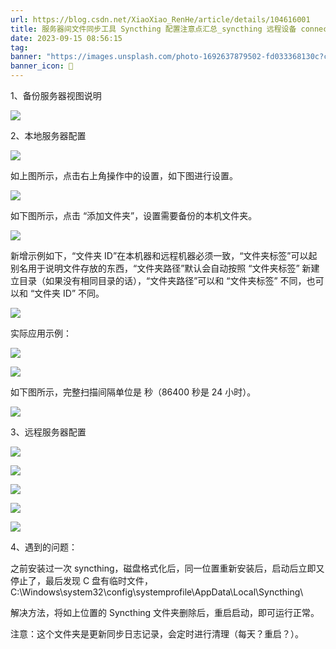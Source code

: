 ```yaml
---
url: https://blog.csdn.net/XiaoXiao_RenHe/article/details/104616001
title: 服务器间文件同步工具 Syncthing 配置注意点汇总_syncthing 远程设备 connection refused-CSDN 博客
date: 2023-09-15 08:56:15
tag: 
banner: "https://images.unsplash.com/photo-1692637879502-fd033368130c?crop=entropy&cs=srgb&fm=jpg&ixid=M3w0Njc1ODd8MHwxfHJhbmRvbXx8fHx8fHwxfHwxNjk0NzM5Mjk1fA&ixlib=rb-4.0.3&q=85&fit=crop&w=1882&max-h=540"
banner_icon: 🔖
---
```

1、备份服务器视图说明

![](https://img-blog.csdnimg.cn/20200310095650202.jpeg?x-oss-process=image/watermark,type_ZmFuZ3poZW5naGVpdGk,shadow_10,text_aHR0cHM6Ly9ibG9nLmNzZG4ubmV0L1hpYW9YaWFvX1Jlbkhl,size_16,color_FFFFFF,t_70)

2、本地服务器配置

![](https://img-blog.csdnimg.cn/20200302173845140.png?x-oss-process=image/watermark,type_ZmFuZ3poZW5naGVpdGk,shadow_10,text_aHR0cHM6Ly9ibG9nLmNzZG4ubmV0L1hpYW9YaWFvX1Jlbkhl,size_16,color_FFFFFF,t_70)

如上图所示，点击右上角操作中的设置，如下图进行设置。

![](https://img-blog.csdnimg.cn/20200302181024791.png?x-oss-process=image/watermark,type_ZmFuZ3poZW5naGVpdGk,shadow_10,text_aHR0cHM6Ly9ibG9nLmNzZG4ubmV0L1hpYW9YaWFvX1Jlbkhl,size_16,color_FFFFFF,t_70)

如下图所示，点击 “添加文件夹”，设置需要备份的本机文件夹。

![](https://img-blog.csdnimg.cn/20200302174101506.png?x-oss-process=image/watermark,type_ZmFuZ3poZW5naGVpdGk,shadow_10,text_aHR0cHM6Ly9ibG9nLmNzZG4ubmV0L1hpYW9YaWFvX1Jlbkhl,size_16,color_FFFFFF,t_70)

新增示例如下，“文件夹 ID”在本机器和远程机器必须一致，“文件夹标签”可以起别名用于说明文件存放的东西，“文件夹路径”默认会自动按照 “文件夹标签” 新建立目录（如果没有相同目录的话），“文件夹路径”可以和 “文件夹标签” 不同，也可以和 “文件夹 ID” 不同。

![](https://img-blog.csdnimg.cn/20200302174530360.png?x-oss-process=image/watermark,type_ZmFuZ3poZW5naGVpdGk,shadow_10,text_aHR0cHM6Ly9ibG9nLmNzZG4ubmV0L1hpYW9YaWFvX1Jlbkhl,size_16,color_FFFFFF,t_70)

实际应用示例：

![](https://img-blog.csdnimg.cn/20200302174853170.png?x-oss-process=image/watermark,type_ZmFuZ3poZW5naGVpdGk,shadow_10,text_aHR0cHM6Ly9ibG9nLmNzZG4ubmV0L1hpYW9YaWFvX1Jlbkhl,size_16,color_FFFFFF,t_70)

![](https://img-blog.csdnimg.cn/20200302175036892.png?x-oss-process=image/watermark,type_ZmFuZ3poZW5naGVpdGk,shadow_10,text_aHR0cHM6Ly9ibG9nLmNzZG4ubmV0L1hpYW9YaWFvX1Jlbkhl,size_16,color_FFFFFF,t_70)

如下图所示，完整扫描间隔单位是 秒（86400 秒是 24 小时）。

![](https://img-blog.csdnimg.cn/20200302175114428.png?x-oss-process=image/watermark,type_ZmFuZ3poZW5naGVpdGk,shadow_10,text_aHR0cHM6Ly9ibG9nLmNzZG4ubmV0L1hpYW9YaWFvX1Jlbkhl,size_16,color_FFFFFF,t_70)

3、远程服务器配置

![](https://img-blog.csdnimg.cn/20200303192353637.png?x-oss-process=image/watermark,type_ZmFuZ3poZW5naGVpdGk,shadow_10,text_aHR0cHM6Ly9ibG9nLmNzZG4ubmV0L1hpYW9YaWFvX1Jlbkhl,size_16,color_FFFFFF,t_70)

![](https://img-blog.csdnimg.cn/20200303192423655.png?x-oss-process=image/watermark,type_ZmFuZ3poZW5naGVpdGk,shadow_10,text_aHR0cHM6Ly9ibG9nLmNzZG4ubmV0L1hpYW9YaWFvX1Jlbkhl,size_16,color_FFFFFF,t_70)

![](https://img-blog.csdnimg.cn/20200303192454773.png?x-oss-process=image/watermark,type_ZmFuZ3poZW5naGVpdGk,shadow_10,text_aHR0cHM6Ly9ibG9nLmNzZG4ubmV0L1hpYW9YaWFvX1Jlbkhl,size_16,color_FFFFFF,t_70)

![](https://img-blog.csdnimg.cn/20200303192526986.png?x-oss-process=image/watermark,type_ZmFuZ3poZW5naGVpdGk,shadow_10,text_aHR0cHM6Ly9ibG9nLmNzZG4ubmV0L1hpYW9YaWFvX1Jlbkhl,size_16,color_FFFFFF,t_70)

![](https://img-blog.csdnimg.cn/20200303192550100.png?x-oss-process=image/watermark,type_ZmFuZ3poZW5naGVpdGk,shadow_10,text_aHR0cHM6Ly9ibG9nLmNzZG4ubmV0L1hpYW9YaWFvX1Jlbkhl,size_16,color_FFFFFF,t_70)

4、遇到的问题：

之前安装过一次 syncthing，磁盘格式化后，同一位置重新安装后，启动后立即又停止了，最后发现 C 盘有临时文件，C:\Windows\system32\config\systemprofile\AppData\Local\Syncthing\

解决方法，将如上位置的 Syncthing 文件夹删除后，重启启动，即可运行正常。

注意：这个文件夹是更新同步日志记录，会定时进行清理（每天？重启？）。